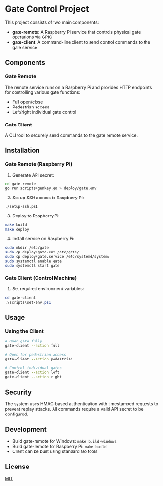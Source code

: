 # Gate Control Project

This project consists of two main components:
- **gate-remote**: A Raspberry Pi service that controls physical gate operations via GPIO
- **gate-client**: A command-line client to send control commands to the gate service

## Components

### Gate Remote
The remote service runs on a Raspberry Pi and provides HTTP endpoints for controlling various gate functions:
- Full open/close
- Pedestrian access
- Left/right individual gate control

### Gate Client
A CLI tool to securely send commands to the gate remote service.

## Installation

### Gate Remote (Raspberry Pi)
1. Generate API secret:
```bash
cd gate-remote
go run scripts/genkey.go > deploy/gate.env
```

2. Set up SSH access to Raspberry Pi:
```bash
./setup-ssh.ps1
```

3. Deploy to Raspberry Pi:
```bash
make build
make deploy
```

4. Install service on Raspberry Pi:
```bash
sudo mkdir /etc/gate
sudo cp deploy/gate.env /etc/gate/
sudo cp deploy/gate.service /etc/systemd/system/
sudo systemctl enable gate
sudo systemctl start gate
```

### Gate Client (Control Machine)
1. Set required environment variables:
```powershell
cd gate-client
.\scripts\set-env.ps1
```

## Usage

### Using the Client
```bash
# Open gate fully
gate-client --action full

# Open for pedestrian access
gate-client --action pedestrian

# Control individual gates
gate-client --action left
gate-client --action right
```

## Security
The system uses HMAC-based authentication with timestamped requests to prevent replay attacks. All commands require a valid API secret to be configured.

## Development
- Build gate-remote for Windows: `make build-windows`
- Build gate-remote for Raspberry Pi: `make build`
- Client can be built using standard Go tools

## License
[MIT](https://choosealicense.com/licenses/mit/)